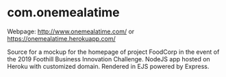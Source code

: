 # com.onemealatime

Webpage: http://www.onemealatime.com/ or https://onemealatime.herokuapp.com/

Source for a mockup for the homepage of project FoodCorp in the event of the 2019 Foothill Business Innovation Challenge.
NodeJS app hosted on Heroku with customized domain. Rendered in EJS powered by Express.

